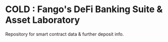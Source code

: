 # COLD : Fango's DeFi Banking Suite & Asset Laboratory

Repository for smart contract data &amp; further deposit info.
